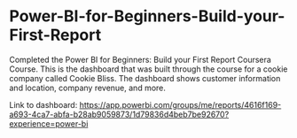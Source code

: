 # Power-BI-for-Beginners-Build-your-First-Report
Completed the Power BI for Beginners: Build your First Report Coursera Course. This is the dashboard that was built through the course for a cookie company called Cookie Bliss. The dashboard shows customer information and location, company revenue, and more. 

Link to dashboard: https://app.powerbi.com/groups/me/reports/4616f169-a693-4ca7-abfa-b28ab9059873/1d79836d4beb7be92670?experience=power-bi

